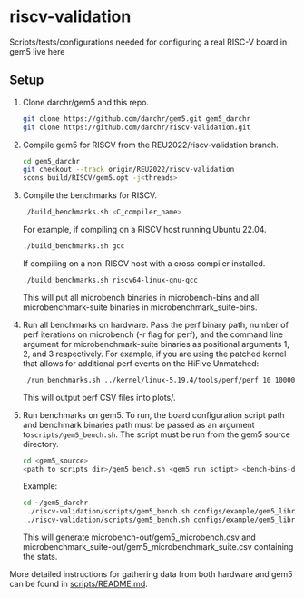 # riscv-validation
Scripts/tests/configurations needed for configuring a real RISC-V board in gem5 live here

## Setup
1. Clone darchr/gem5 and this repo.
    ```sh
    git clone https://github.com/darchr/gem5.git gem5_darchr
    git clone https://github.com/darchr/riscv-validation.git
    ```

2. Compile gem5 for RISCV from the REU2022/riscv-validation branch.
    ```sh
    cd gem5_darchr
    git checkout --track origin/REU2022/riscv-validation
    scons build/RISCV/gem5.opt -j<threads>
    ```

3. Compile the benchmarks for RISCV.
    ```sh
    ./build_benchmarks.sh <C_compiler_name>
    ```
    For example, if compiling on a RISCV host running Ubuntu 22.04.
    ```sh
    ./build_benchmarks.sh gcc
    ```
    If compiling on a non-RISCV host with a cross compiler installed.
    ```sh
    ./build_benchmarks.sh riscv64-linux-gnu-gcc
    ```
    This will put all microbench binaries in microbench-bins and all
    microbenchmark-suite binaries in microbenchmark_suite-bins.

4. Run all benchmarks on hardware. Pass the perf binary path, number of perf
iterations on microbench (-r flag for perf), and the command line argument for
microbenchmark-suite binaries as positional arguments 1, 2, and 3 respectively.
For example, if you are using the patched kernel that allows for additional perf
events on the HiFive Unmatched:
    ```sh
    ./run_benchmarks.sh ../kernel/linux-5.19.4/tools/perf/perf 10 1000000000
    ```
    This will output perf CSV files into plots/.

5. Run benchmarks on gem5. To run, the board configuration script path and
benchmark binaries path must be passed as an argument to`scripts/gem5_bench.sh`.
The script must be run from the gem5 source directory.
    ```sh
    cd <gem5_source>
    <path_to_scripts_dir>/gem5_bench.sh <gem5_run_sctipt> <bench-bins-dir> <argv_for_binaries>
    ```
    Example:
    ```sh
    cd ~/gem5_darchr
    ../riscv-validation/scripts/gem5_bench.sh configs/example/gem5_library/hifive-run.py ../riscv-validation/microbench-bins
    ../riscv-validation/scripts/gem5_bench.sh configs/example/gem5_library/hifive-run.py ../riscv-validation/microbenchmark_suite-bins 100
    ```
    This will generate microbench-out/gem5_microbench.csv and
    microbenchmark_suite-out/gem5_microbenchmark_suite.csv containing the stats.

More detailed instructions for gathering data from both hardware and gem5
can be found in [scripts/README.md](scripts/README.md).
